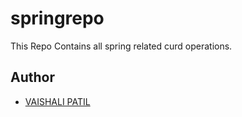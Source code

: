 # springrepo
This Repo Contains all spring related curd operations.

## Author
- [VAISHALI PATIL ](https://github.com/vedpatil2392)

